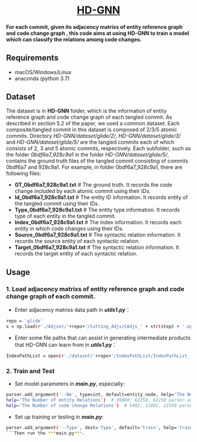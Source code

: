 
 <div align="center">  
  <h1 id="HD-GNN"><a href="https://gitee.com/fanmengdan1/fgfe/" target="repo">HD-GNN</a></h1>  
</div>  
  
#### For each commit, given its adjacency matrixs of  entity reference graph and code change graph , this code aims at using HD-GNN to train a model which can classify  the relations among code changes.  
  
## Requirements  
 - macOS/Windows/Linux  
 - anaconda (python 3.7)  
  
## Dataset  
The dataset is in **HD-GNN** folder, which is the information of entity reference graph and code change graph of each tangled commit.  As described in section 5.2 of the paper, we used a common dataset. Each composite/tangled commit in this dataset is composed of 2/3/5 atomic commits.  Directory *HD-GNN/dataset/glide/2/*, *HD-GNN/dataset/glide/3/* and *HD-GNN/dataset/glide/5/* are the tangled commits each of which consists of 2, 3 and 5 atomic commits, respectively. Each subfolder, such as the folder *0bdf6a7_928c9a1* in the folder *HD-GNN/dataset/glide/5/*, contains the ground truth files of the tangled commit consisting of commits 0bdf6a7 and 928c9a1. For example, in folder 0bdf6a7_928c9a1, there are following files:

 - **GT\_0bdf6a7\_928c9a1.txt**  # The ground truth. It records the code
   change included by each atomic commit using their IDs.
 - **Id\_0bdf6a7\_928c9a1.txt**  # The entity ID information. It records
   entity of the tangled commit using their IDs.
 - **Type\_0bdf6a7\_928c9a1.txt** # The entity type information. It records
   type of each entity in the tangled commit.
 - **Index\_0bdf6a7\_928c9a1.txt** # The index information. It records each
   entity in which code changes using their IDs.
 - **Source\_0bdf6a7\_928c9a1.txt** # The syntactic relation information.
   It records the source entity of each syntactic relation.
 - **Target\_0bdf6a7\_928c9a1.txt** # The syntactic relation information. It
   records the target entity of each syntactic relation.

  
## Usage  
  
### 1. Load adjacency matrixs of  entity reference graph and code change graph of each commit.  
  
 - Enter adjacency matrixs data path in ***utils1.py***：  
```sh  
repo = 'glide'  
x = np.load(r'./Adjset/'+repo+'/Cutting_Adjs/CAdjs_' + str(step) + '.npy', allow_pickle=True)  # x是entity adj (100,200,200) y = np.load(r'./Adjset/'+repo+'/Cutting_Adjs/CHunkAdjs_' + str(step) + '.npy', allow_pickle=True)  # y是hunk adj (100,74,74)   
```  
 - Enter some file paths that can assist in generating intermediate products that HD-GNN can learn from  in ***utils1.py***：  
 ```sh  
 IndexPathList = open(r'./dataset/'+repo+'/IndexPathList/IndexPathList_' + str(step) + '.pkl', 'rb') HunkIDmaps_path = open(r'./dataset/'+repo+'/HunkIDdict/HunkIDmap_' + str(step) + '.pkl', 'rb') IndexPaths = joblib.load(IndexPathList) HunkIDmaps = joblib.load(HunkIDmaps_path)  
```  
  
### 2. Train and Test  
 - Set model parameters in ***main.py***, especially:  
 ```sh  
parser.add_argument('--Ne', type=int, default=entity_node, help='The Number of entities')  # 200, 250, 250 parser.add_argument('--Nc', type=int, default=hunk_node, help='The Number of code changes')  # 74, 114, 150 parser.add_argument('--Ner', type=int, default=entity_edge,    
help='The Number of entity Relations')  # 39800, 62250, 62250 parser.add_argument('--Ncr', type=int, default=hunk_edge,    
help='The Number of code change Relations')  # 5402, 12882, 22350 parser.add_argument('--Step', type=int, default=step, help='the number of commits/groups')  # 2, 3, 5 parser.add_argument('--Repo', type=str, default='glide', help='the name of repository')  
```  
 - Set up training or testing in ***main.py***:  
 ```sh  
 parser.add_argument('--Type', dest='Type', default='train', help='train or test')  
 ```Then run the ***main.py***.